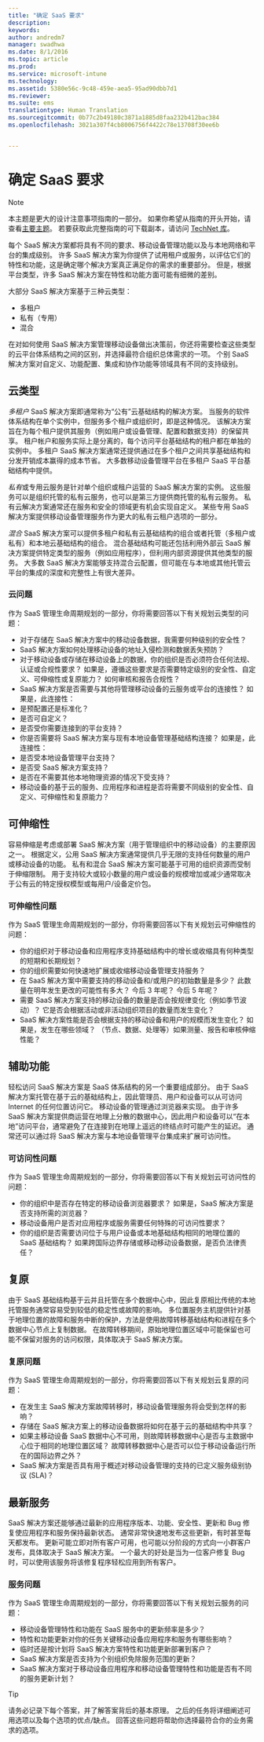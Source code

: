 ```yaml
---
title: "确定 SaaS 要求"
description: 
keywords: 
author: andredm7
manager: swadhwa
ms.date: 8/1/2016
ms.topic: article
ms.prod: 
ms.service: microsoft-intune
ms.technology: 
ms.assetid: 5380e56c-9c48-459e-aea5-95ad90dbb7d1
ms.reviewer: 
ms.suite: ems
translationtype: Human Translation
ms.sourcegitcommit: 0b77c2b49180c3871a1885d8faa232b412bac384
ms.openlocfilehash: 3021a307f4cb8006756f4422c78e13708f30ee6b


---
```


# 确定 SaaS 要求

>[!NOTE]
>本主题是更大的设计注意事项指南的一部分。 如果你希望从指南的开头开始，请查看[主要主题](mdm-design-considerations-guide.md)。 若要获取此完整指南的可下载副本，请访问 [TechNet 库](https://gallery.technet.microsoft.com/Mobile-Device-Management-7d401582)。

每个 SaaS 解决方案都将具有不同的要求、移动设备管理功能以及与本地网络和平台的集成级别。 许多 SaaS 解决方案为你提供了试用租户或服务，以评估它们的特性和功能，这是确定哪个解决方案真正满足你的需求的重要部分。 但是，根据平台类型，许多 SaaS 解决方案在特性和功能方面可能有细微的差别。

大部分 SaaS 解决方案基于三种云类型：

- 多租户
- 私有（专用）
- 混合

在对如何使用 SaaS 解决方案管理移动设备做出决策前，你还将需要检查这些类型的云平台体系结构之间的区别，并选择最符合组织总体需求的一项。 个别 SaaS 解决方案对自定义、功能配置、集成和协作功能等领域具有不同的支持级别。

## 云类型

*多租户* SaaS 解决方案即通常称为“公有”云基础结构的解决方案。 当服务的软件体系结构在单个实例中，但服务多个租户或组织时，即是这种情况。 该解决方案旨在为每个租户提供其服务（例如用户或设备管理、配置和数据支持）的保留共享。 租户帐户和服务实际上是分离的，每个访问平台基础结构的租户都在单独的实例中。 多租户 SaaS 解决方案通常还提供通过在多个租户之间共享基础结构和分发开销成本赢得的成本节省。 大多数移动设备管理平台在多租户 SaaS 平台基础结构中提供。
                
*私有*或专用云服务是针对单个组织或租户运营的 SaaS 解决方案的实例。 这些服务可以是组织托管的私有云服务，也可以是第三方提供商托管的私有云服务。 私有云解决方案通常还在服务和安全的领域更有机会实现自定义。 某些专用 SaaS 解决方案提供移动设备管理服务作为更大的私有云租户选项的一部分。

*混合* SaaS 解决方案可以提供多租户和私有云基础结构的组合或者托管（多租户或私有）和本地云基础结构的组合。 混合基础结构可能还包括利用外部云 SaaS 解决方案提供特定类型的服务（例如应用程序），但利用内部资源提供其他类型的服务。 大多数 SaaS 解决方案能够支持混合云配置，但可能在与本地或其他托管云平台的集成的深度和完整性上有很大差异。

### 云问题

作为 SaaS 管理生命周期规划的一部分，你将需要回答以下有关规划云类型的问题：

- 对于存储在 SaaS 解决方案中的移动设备数据，我需要何种级别的安全性？
- SaaS 解决方案如何处理移动设备的地址入侵检测和数据丢失预防？
- 对于移动设备或存储在移动设备上的数据，你的组织是否必须符合任何法规、认证或合规性要求？ 如果是，遵循这些要求是否需要特定级别的安全性、自定义、可伸缩性或复原能力？ 如何审核和报告合规性？
- SaaS 解决方案是否需要与其他将管理移动设备的云服务或平台的连接性？ 如果是，此连接性：
 - 是预配置还是标准化？
 - 是否可自定义？
 - 是否受你需要连接到的平台支持？
- 你是否需要将 SaaS 解决方案与现有本地设备管理基础结构连接？ 如果是，此连接性：
 - 是否受本地设备管理平台支持？
 - 是否受 SaaS 解决方案支持？
 - 是否在不需要其他本地物理资源的情况下受支持？
- 移动设备的基于云的服务、应用程序和进程是否将需要不同级别的安全性、自定义、可伸缩性和复原能力？

## 可伸缩性

容易伸缩是考虑或部署 SaaS 解决方案（用于管理组织中的移动设备）的主要原因之一。 根据定义，公用 SaaS 解决方案通常提供几乎无限的支持任何数量的用户或移动设备的功能。 私有和混合 SaaS 解决方案可能基于可用的组织资源而受制于伸缩限制。 用于支持较大或较小数量的用户或设备的规模增加或减少通常取决于公有云的特定授权模型或每用户/设备定价包。

### 可伸缩性问题

作为 SaaS 管理生命周期规划的一部分，你将需要回答以下有关规划云可伸缩性的问题：

- 你的组织对于移动设备和应用程序支持基础结构中的增长或收缩具有何种类型的短期和长期规划？
- 你的组织需要如何快速地扩展或收缩移动设备管理支持服务？
- 在 SaaS 解决方案中需要支持的移动设备和/或用户的初始数量是多少？ 此数量在明年发生更改的可能性有多大？ 今后 3 年呢？ 今后 5 年呢？
- 需要 SaaS 解决方案支持的移动设备的数量是否会按规律变化（例如季节波动）？ 它是否会根据活动或非活动组织项目的数量而发生变化？
- SaaS 解决方案性能是否会根据支持的移动设备和用户的规模而发生变化？ 如果是，发生在哪些领域？ （节点、数据、处理等）如果测量、报告和审核伸缩性能？

## 辅助功能

轻松访问 SaaS 解决方案是 SaaS 体系结构的另一个重要组成部分。 由于 SaaS 解决方案托管在基于云的基础结构上，因此管理员、用户和设备可以从可访问 Internet 的任何位置访问它。 移动设备的管理通过浏览器来实现。 由于许多 SaaS 解决方案提供商运营在地理上分散的数据中心，因此用户和设备可以“在本地”访问平台，通常避免了在连接到在地理上遥远的终结点时可能产生的延迟。 通常还可以通过将 SaaS 解决方案与本地设备管理平台集成来扩展可访问性。

### 可访问性问题

作为 SaaS 管理生命周期规划的一部分，你将需要回答以下有关规划云可访问性的问题：

- 你的组织中是否存在特定的移动设备浏览器要求？ 如果是，SaaS 解决方案是否支持所需的浏览器？
- 移动设备用户是否对应用程序或服务需要任何特殊的可访问性要求？
- 你的组织是否需要访问位于与用户设备或本地基础结构相同的地理位置的 SaaS 基础结构？ 如果跨国际边界存储或移动移动设备数据，是否负法律责任？

## 复原

由于 SaaS 基础结构基于云并且托管在多个数据中心中，因此复原相比传统的本地托管服务通常容易受到较低的稳定性或故障的影响。 多位置服务主机提供针对基于地理位置的故障和服务中断的保护，方法是使用故障转移基础结构和进程在多个数据中心节点上复制数据。 在故障转移期间，原始地理位置区域中可能保留也可能不保留对服务的访问权限，具体取决于 SaaS 解决方案。

### 复原问题
 
作为 SaaS 管理生命周期规划的一部分，你将需要回答以下有关规划云复原的问题：

- 在发生主 SaaS 解决方案故障转移时，移动设备管理服务将会受到怎样的影响？
- 存储在 SaaS 解决方案上的移动设备数据将如何在基于云的基础结构中共享？
- 如果主移动设备 SaaS 数据中心不可用，则故障转移数据中心是否与主数据中心位于相同的地理位置区域？ 故障转移数据中心是否可以位于移动设备运行所在的国际边界之外？
- SaaS 解决方案是否具有用于概述对移动设备管理的支持的已定义服务级别协议 (SLA)？


## 最新服务

SaaS 解决方案还能够通过最新的应用程序版本、功能、安全性、更新和 Bug 修复使应用程序和服务保持最新状态。 通常非常快速地发布这些更新，有时甚至每天都发布。 更新可能立即对所有客户可用，也可能以分阶段的方式向一小群客户发布，具体取决于 SaaS 解决方案。 一个最大的好处是当为一位客户修复 Bug 时，可以使用该服务将该修复程序轻松应用到所有客户。

### 服务问题

作为 SaaS 管理生命周期规划的一部分，你将需要回答以下有关规划云服务的问题：

- 移动设备管理特性和功能在 SaaS 服务中的更新频率是多少？
- 特性和功能更新对你的任务关键移动设备应用程序和服务有哪些影响？
- 临时还是按计划将 SaaS 解决方案特性和功能更新部署到客户？
- SaaS 解决方案是否支持为个别组织免除服务范围的更新？
- SaaS 解决方案对于移动设备应用程序和移动设备管理特性和功能是否有不同的服务更新计划？

>[!TIP]
>请务必记录下每个答案，并了解答案背后的基本原理。 之后的任务将详细阐述可用选项以及每个选项的优点/缺点。  回答这些问题将帮助你选择最符合你的业务需求的选项。



<!--HONumber=Aug16_HO1-->


